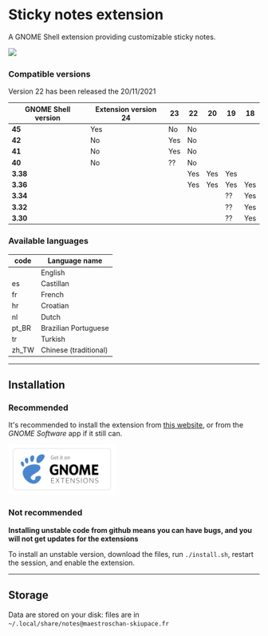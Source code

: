 # Sticky notes extension

A GNOME Shell extension providing customizable sticky notes.

![](./notes@maestroschan.fr/screenshots/about_picture.png)

### Compatible versions

Version 22 has been released the 20/11/2021

| GNOME Shell version | Extension version 24 | 23  | 22  | 20  | 19  | 18  |
|---------------------|----------------------|-----|-----|-----|-----|-----|
| **45**              | Yes                  | No  | No  |     |     |     |
| **42**              | No                   | Yes | No  |     |     |     |
| **41**              | No                   | Yes | No  |     |     |     |
| **40**              | No                   | ??  | No  |     |     |     |
| **3.38**            |                      |     | Yes | Yes | Yes |     |
| **3.36**            |                      |     | Yes | Yes | Yes | Yes |
| **3.34**            |                      |     |     |     | ??  | Yes |
| **3.32**            |                      |     |     |     | ??  | Yes |
| **3.30**            |                      |     |     |     | ??  | Yes |

### Available languages


| code  | Language name |
|-------|---------------|
|       | English       |
| es    | Castillan     |
| fr    | French        |
| hr    | Croatian      |
| nl    | Dutch         |
| pt_BR | Brazilian Portuguese |
| tr    | Turkish       |
| zh_TW | Chinese (traditional)

----

## Installation

### Recommended

It's recommended to install the extension from
[this website](https://extensions.gnome.org/extension/1357/notes/), or from
the _GNOME Software_ app if it still can.

[<img alt="" height="100" src="https://raw.githubusercontent.com/andyholmes/gnome-shell-extensions-badge/master/get-it-on-ego.svg?sanitize=true">](https://extensions.gnome.org/extension/1357/notes/)

### Not recommended

**Installing unstable code from github means you can have bugs, and you will not
get updates for the extensions**

To install an unstable version, download the files, run `./install.sh`, restart
the session, and enable the extension.

----

## Storage

Data are stored on your disk: files are in `~/.local/share/notes@maestroschan-skiupace.fr`

<!-- TODO

si pas de motion ni de release après 1000ms, bouger la note de force (et si
besoin relâcher le bouton) ⇒ attention justperfection2 m'a donné de quoi ne plus
faire de la merde en termes de move au moins. (j'y crois moyen mais heh)
https://old.reddit.com/r/gnome/comments/h08ysq/sticky_notes_extension_now_compatible_with_gnome/fuzz33o/
https://gitlab.gnome.org/justperfection.channel/gnome-shell-extension-samples/-/blob/master/samples/move-container@example.com/extension.js
https://www.youtube.com/watch?v=2qVn6CjlDUQ

(à revérifier) pas de raise correct quand on focus une note sans focus automatique

"éditer le titre" dans le menu :
le bouton de grab aurait le titre en label, et clic-droit enroulerait


    -->

<!-- useful commands to develop:

```
gjs /usr/share/gnome-shell/org.gnome.Shell.Extensions
gnome-extensions prefs notes@maestroschan.fr
```
    -->

